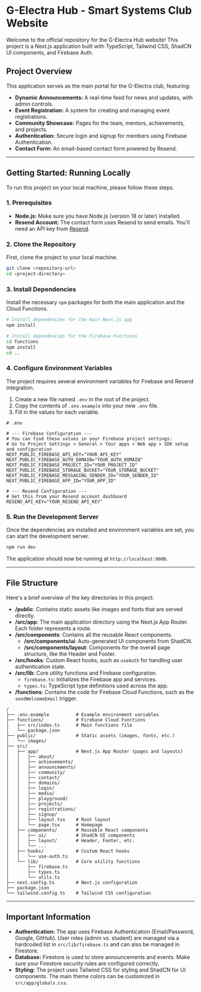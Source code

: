 # G-Electra Hub - Smart Systems Club Website

Welcome to the official repository for the G-Electra Hub website! This project is a Next.js application built with TypeScript, Tailwind CSS, ShadCN UI components, and Firebase Auth.

## Project Overview

This application serves as the main portal for the G-Electra club, featuring:
- **Dynamic Announcements:** A real-time feed for news and updates, with admin controls.
- **Event Registration:** A system for creating and managing event registrations.
- **Community Showcase:** Pages for the team, mentors, achievements, and projects.
- **Authentication:** Secure login and signup for members using Firebase Authentication.
- **Contact Form:** An email-based contact form powered by Resend.

---

## Getting Started: Running Locally

To run this project on your local machine, please follow these steps.

### 1. Prerequisites

- **Node.js:** Make sure you have Node.js (version 18 or later) installed.
- **Resend Account:** The contact form uses Resend to send emails. You'll need an API key from [Resend](https://resend.com/).

### 2. Clone the Repository

First, clone the project to your local machine.

```bash
git clone <repository-url>
cd <project-directory>
```

### 3. Install Dependencies

Install the necessary `npm` packages for both the main application and the Cloud Functions.

```bash
# Install dependencies for the main Next.js app
npm install

# Install dependencies for the Firebase Functions
cd functions
npm install
cd ..
```

### 4. Configure Environment Variables

The project requires several environment variables for Firebase and Resend integration.

1.  Create a new file named `.env` in the root of the project.
2.  Copy the contents of `.env.example` into your new `.env` file.
3.  Fill in the values for each variable.

```
# .env

# --- Firebase Configuration ---
# You can find these values in your Firebase project settings:
# Go to Project Settings > General > Your apps > Web app > SDK setup and configuration
NEXT_PUBLIC_FIREBASE_API_KEY="YOUR_API_KEY"
NEXT_PUBLIC_FIREBASE_AUTH_DOMAIN="YOUR_AUTH_DOMAIN"
NEXT_PUBLIC_FIREBASE_PROJECT_ID="YOUR_PROJECT_ID"
NEXT_PUBLIC_FIREBASE_STORAGE_BUCKET="YOUR_STORAGE_BUCKET"
NEXT_PUBLIC_FIREBASE_MESSAGING_SENDER_ID="YOUR_SENDER_ID"
NEXT_PUBLIC_FIREBASE_APP_ID="YOUR_APP_ID"

# --- Resend Configuration ---
# Get this from your Resend account dashboard
RESEND_API_KEY="YOUR_RESEND_API_KEY"
```

### 5. Run the Development Server

Once the dependencies are installed and environment variables are set, you can start the development server.

```bash
npm run dev
```

The application should now be running at `http://localhost:9000`.

---

## File Structure

Here's a brief overview of the key directories in this project:
- **/public**: Contains static assets like images and fonts that are served directly.
- **/src/app**: The main application directory using the Next.js App Router. Each folder represents a route.
- **/src/components**: Contains all the reusable React components.
  - **/src/components/ui**: Auto-generated UI components from ShadCN.
  - **/src/components/layout**: Components for the overall page structure, like the Header and Footer.
- **/src/hooks**: Custom React hooks, such as `useAuth` for handling user authentication state.
- **/src/lib**: Core utility functions and Firebase configuration.
  - `firebase.ts`: Initializes the Firebase app and services.
  - `types.ts`: TypeScript type definitions used across the app.
- **/functions**: Contains the code for Firebase Cloud Functions, such as the `sendWelcomeEmail` trigger.

```
/
├── .env.example          # Example environment variables
├── functions/            # Firebase Cloud Functions
│   ├── src/index.ts      # Main functions file
│   └── package.json
├── public/               # Static assets (images, fonts, etc.)
│   └── images/
├── src/
│   ├── app/              # Next.js App Router (pages and layouts)
│   │   ├── about/
│   │   ├── achievements/
│   │   ├── announcements/
│   │   ├── community/
│   │   ├── contact/
│   │   ├── domains/
│   │   ├── login/
│   │   ├── media/
│   │   ├── playground/
│   │   ├── projects/
│   │   ├── registrations/
│   │   ├── signup/
│   │   ├── layout.tsx    # Root layout
│   │   └── page.tsx      # Homepage
│   ├── components/       # Reusable React components
│   │   ├── ui/           # ShadCN UI components
│   │   ├── layout/       # Header, Footer, etc.
│   │   └── ...
│   ├── hooks/            # Custom React hooks
│   │   └── use-auth.ts
│   └── lib/              # Core utility functions
│       ├── firebase.ts
│       ├── types.ts
│       └── utils.ts
├── next.config.ts        # Next.js configuration
├── package.json
└── tailwind.config.ts    # Tailwind CSS configuration
```

---

## Important Information

- **Authentication:** The app uses Firebase Authentication (Email/Password, Google, GitHub). User roles (admin vs. student) are managed via a hardcoded list in `src/lib/firebase.ts` and can also be managed in Firestore.
- **Database:** Firestore is used to store announcements and events. Make sure your Firestore security rules are configured correctly.
- **Styling:** The project uses Tailwind CSS for styling and ShadCN for UI components. The main theme colors can be customized in `src/app/globals.css`.
